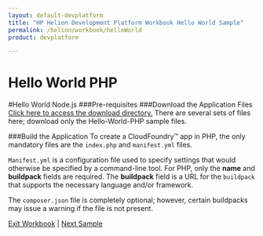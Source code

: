 ```yaml
---
layout: default-devplatform
title: "HP Helion Development Platform Workbook Hello World Sample"
permalink: /helion/workbook/helloWorld
product: devplatform

---
```

# Hello World PHP
#Hello World Node.js
###Pre-requisites
###Download the Application Files
[Click here to access the download directory.](https://gitlab.gozer.hpcloud.net/developer-experience/sampleapps) There are several sets of files here; download only the Hello-World-PHP sample files.

###Build the Application
To create a CloudFoundry&trade; app in PHP, the only mandatory files are the `index.php` and `manifest.yml` files. 

`Manifest.yml` is a configuration file used to specify settings that would otherwise be specified by a command-line tool. For PHP, only the **name** and **buildpack** fields are required. The **buildpack** field is a URL for the `buildpack` that supports the necessary language and/or framework.

The `composer.json` file is completely optional; however, certain buildpacks may issue a warning if the file is not present.

[Exit Workbook](/helion/devplatform/) | [Next Sample](/helion/workbook/database/) 

